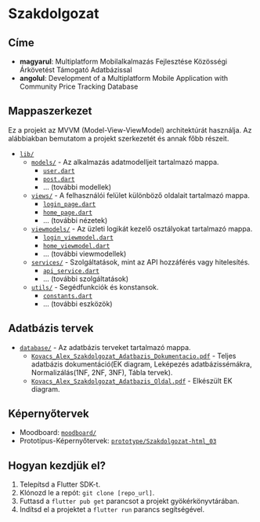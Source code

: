 # Szakdolgozat

## Címe
- **magyarul**: Multiplatform Mobilalkalmazás Fejlesztése Közösségi Árkövetést Támogató Adatbázissal
- **angolul**: Development of a Multiplatform Mobile Application with Community Price Tracking Database

## Mappaszerkezet

Ez a projekt az MVVM (Model-View-ViewModel) architektúrát használja. Az alábbiakban bemutatom a projekt szerkezetét és annak főbb részeit.

- [`lib/`](./lib/)
  - [`models/`](./lib/models/) - Az alkalmazás adatmodelljeit tartalmazó mappa.
    - [`user.dart`](./lib/models/user.dart)
    - [`post.dart`](./lib/models/post.dart)
    - ... (további modellek)
  - [`views/`](./lib/views/) - A felhasználói felület különböző oldalait tartalmazó mappa.
    - [`login_page.dart`](./lib/views/login_page.dart)
    - [`home_page.dart`](./lib/views/home_page.dart)
    - ... (további nézetek)
  - [`viewmodels/`](./lib/viewmodels/) - Az üzleti logikát kezelő osztályokat tartalmazó mappa.
    - [`login_viewmodel.dart`](./lib/viewmodels/login_viewmodel.dart)
    - [`home_viewmodel.dart`](./lib/viewmodels/home_viewmodel.dart)
    - ... (további viewmodellek)
  - [`services/`](./lib/services/) - Szolgáltatások, mint az API hozzáférés vagy hitelesítés.
    - [`api_service.dart`](./lib/services/api_service.dart)
    - ... (további szolgáltatások)
  - [`utils/`](./lib/utils/) - Segédfunkciók és konstansok.
    - [`constants.dart`](./lib/utils/constants.dart)
    - ... (további eszközök)


## Adatbázis tervek
- [`database/`](./database/) - Az adatbázis terveket tartalmazó mappa.
  - [`Kovacs_Alex_Szakdolgozat_Adatbazis_Dokumentacio.pdf`](./database/Kovacs_Alex_Szakdolgozat_Adatbazis_Dokumentacio.pdf) - Teljes adatbázis dokumentáció(EK diagram, Leképezés adatbázissémákra, Normalizálás(1NF, 2NF, 3NF), Tábla tervek).
  - [`Kovacs_Alex_Szakdolgozat_Adatbazis_Oldal.pdf`](./database/Kovacs_Alex_Szakdolgozat_Oldal.png) - Elkészült EK diagram.


## Képernyőtervek
- Moodboard: [`moodboard/`](./moodboard/)
- Prototípus-Képernyőtervek: [`prototype/Szakdolgozat-html_03`](./prototype/Szakdolgozat-html_03/)


## Hogyan kezdjük el?

1. Telepítsd a Flutter SDK-t.
2. Klónozd le a repót: `git clone [repo_url]`.
3. Futtasd a `flutter pub get` parancsot a projekt gyökérkönyvtárában.
4. Indítsd el a projektet a `flutter run` parancs segítségével.


